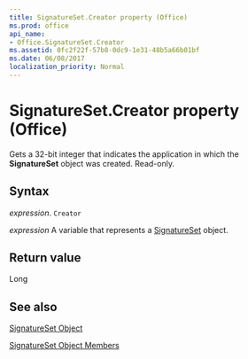 ```yaml
---
title: SignatureSet.Creator property (Office)
ms.prod: office
api_name:
- Office.SignatureSet.Creator
ms.assetid: 0fc2f22f-57b8-0dc9-1e31-48b5a66b01bf
ms.date: 06/08/2017
localization_priority: Normal
---
```



# SignatureSet.Creator property (Office)

Gets a 32-bit integer that indicates the application in which the  **SignatureSet** object was created. Read-only.


## Syntax

_expression_. `Creator`

_expression_ A variable that represents a [SignatureSet](Office.SignatureSet.md) object.


## Return value

Long


## See also


[SignatureSet Object](Office.SignatureSet.md)



[SignatureSet Object Members](./overview/Library-Reference/signatureset-members-office.md)

